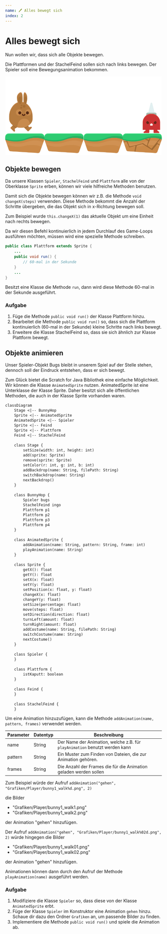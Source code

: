```yaml
---
name: 🖊 Alles bewegt sich
index: 2
---
```


# Alles bewegt sich

Nun wollen wir, dass sich alle Objekte bewegen.

Die Plattformen und der StachelFeind sollen sich nach links bewegen. Der Spieler soll eine Bewegungsanimation bekommen.

![Vorschau](/assets/alles-bewegt-sich/output.gif "Vorschau")

## Objekte bewegen

Da unsere Klassen `Spieler`, `StachelFeind` und `Plattform` alle von der Oberklasse `Sprite` erben, können wir viele hilfreiche Methoden benutzen.

Damit sich die Objekte bewegen können wir z.B. die Methode `void changeX(steps)` verwenden. Diese Methode bekommt die Anzahl der Schritte übergeben, die das Objekt sich in x-Richtung bewegen soll.

Zum Beispiel wurde `this.changeX(1)` das aktuelle Objekt um eine Einheit nach rechts bewegen.

Da wir diesen Befehl kontinuierlich in jedem Durchlauf des Game-Loops ausführen möchten, müssen wird eine spezielle Methode schreiben.

```java
public class Plattform extends Sprite {
    ...
    public void run() {
        // 60-mal in der Sekunde
    }
    ...
}
```

Besitzt eine Klasse die Methode `run`, dann wird diese Methode 60-mal in der Sekunde ausgeführt.

### Aufgabe

1. Füge die Methode `public void run()` der Klasse Plattform hinzu.
2. Bearbeitet die Methode `public void run()` so, dass sich die Plattform kontinuierlich (60-mal in der Sekunde) kleine Schritte nach links bewegt.
3. Erweitere die Klasse StachelFeind so, dass sie sich ähnlich zur Klasse Plattform bewegt.


## Objekte animieren

Unser Spieler-Objekt Bugs bleibt in unserem Spiel auf der Stelle stehen, dennoch soll der Eindruck entstehen, dass er sich bewegt.

Zum Glück bietet die Scratch for Java Bibliothek eine einfache Möglichkeit. Wir können die Klasse `AnimatedSprite` nutzen. AnimatedSprite ist eine Unterklasse der Klasse Sprite. Daher besitzt sich alle öffentlichen Methoden, die auch in der Klasse Sprite vorhanden waren.

```mermaid
classDiagram
    Stage <|-- BunnyHop
    Sprite <|-- AnimatedSprite
    AnimatedSprite <|-- Spieler
    Sprite <|-- Feind
    Sprite <|-- Plattform
    Feind <|-- StachelFeind

    class Stage {
        setSize(width: int, height: int)
        add(sprite: Sprite)
        remove(sprite: Sprite)
        setColor(r: int, g: int, b: int)
        addBackdrop(name: String, filePath: String)
        switchBackdrop(name: String)
        nextBackdrop()
    }

    class BunnyHop {
        Spieler bugs
        StachelFeind ingo
        Plattform p1
        Plattform p2
        Plattform p3
        Plattform p4
    }

    class AnimatedSprite {
        addAnimation(name: String, pattern: String, frame: int)
        playAnimation(name: String)
    }

    class Sprite {
        getX(): float
        getY(): float
        setX(x: float)
        setY(y: float)
        setPosition(x: float, y: float)
        changeX(x: float)
        changeY(y: float)
        setSize(percentage: float)
        move(steps: float)
        setDirection(direction: float)
        turnLeft(amount: float)
        turnRight(amount: float)
        addCostume(name: String, filePath: String)
        switchCostume(name: String)
        nextCostume()
    }

    class Spieler {
    }

    class Plattform {
        istKaputt: boolean
    }

    class Feind {
    }

    class StachelFeind {
    }
```

Um eine Animation hinzuzufügen, kann die Methode `addAnimation(name, pattern, frames)` verwendet werden.

| Parameter | Datentyp | Beschreibung |
| -- | -- | -- |
| name | String | Der Name der Animation, welche z.B. für `playAnimation` benutzt werden kann |
| pattern | String | Ein Muster zum Finden von Dateien, die zur Animation gehören. |
| frames | String | Die Anzahl der Frames die für die Animation geladen werden sollen |

Zum Beispiel würde der Aufruf `addAnimation("gehen", "Grafiken/Player/bunny1_walk%d.png", 2)`

die Bilder
- "Grafiken/Player/bunny1_walk1.png"
- "Grafiken/Player/bunny1_walk2.png"

der Animation "gehen" hinzufügen.



Der Aufruf `addAnimation("gehen", "Grafiken/Player/bunny1_walk%02d.png", 2)` würde hingegen
die Bilder
- "Grafiken/Player/bunny1_walk01.png"
- "Grafiken/Player/bunny1_walk02.png"

der Animation "gehen" hinzufügen.

Animationen können dann durch den Aufruf der Methode `playAnimation(name)` ausgeführt werden.

### Aufgabe

1. Modifiziere die Klasse `Spieler` so, dass diese von der Klasse `AnimatedSprite` erbt.
2. Füge der Klasse `Spieler` im Konstruktor eine Animation `gehen` hinzu. Schaue dir dazu den Ordner `Grafiken` an, um passende Bilder zu finden.
3. Implementiere die Methode `public void run()` und spiele die Animation ab.